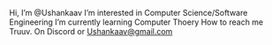 Hi, I’m @Ushankaav
I’m interested in Computer Science/Software Engineering
I’m currently learning Computer Thoery
How to reach me Truuv. On Discord or Ushankaav@gmail.com
